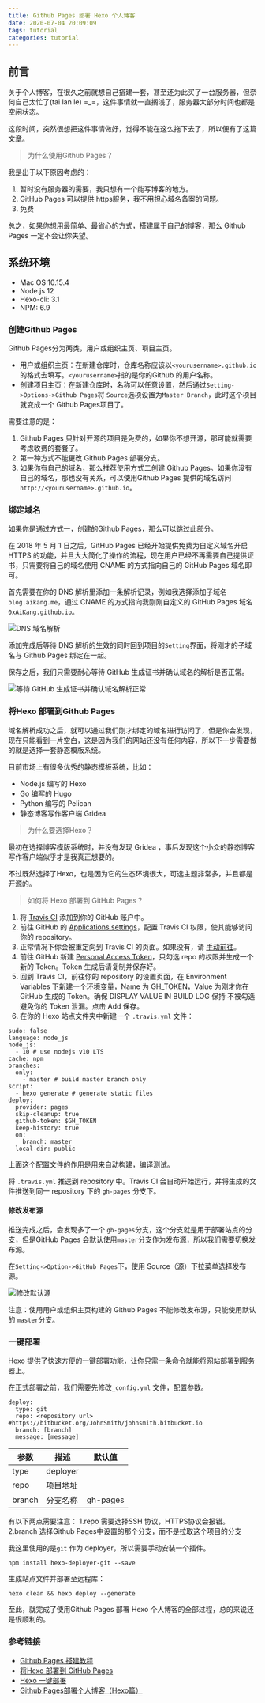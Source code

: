 ```yaml
---
title: Github Pages 部署 Hexo 个人博客
date: 2020-07-04 20:09:09
tags: tutorial
categories: tutorial
---
```

## 前言
关于个人博客，在很久之前就想自己搭建一套，甚至还为此买了一台服务器，但奈何自己太忙了(tai lan le) =_=，这件事情就一直搁浅了，服务器大部分时间也都是空闲状态。

这段时间，突然很想把这件事情做好，觉得不能在这么拖下去了，所以便有了这篇文章。

> 为什么使用Github Pages？

我是出于以下原因考虑的：
1. 暂时没有服务器的需要，我只想有一个能写博客的地方。
2. GitHub Pages 可以提供 https服务，我不用担心域名备案的问题。
3. 免费

总之，如果你想用最简单、最省心的方式，搭建属于自己的博客，那么 Github Pages 一定不会让你失望。
## 系统环境
* Mac OS 10.15.4
* Node.js 12
* Hexo-cli: 3.1
* NPM: 6.9

### 创建Github Pages
Github Pages分为两类，用户或组织主页、项目主页。

* 用户或组织主页：在新建仓库时，仓库名称应该以`<yourusername>.github.io`的格式去填写。`<yourusername>`指的是你的Github 的用户名称。
* 创建项目主页：在新建仓库时，名称可以任意设置，然后通过`Setting->Options->Github Pages`将 `Source`选项设置为`Master Branch`，此时这个项目就变成一个 Github Pages项目了。

需要注意的是：
1. Github Pages 只针对开源的项目是免费的，如果你不想开源，那可能就需要考虑收费的套餐了。
2. 第一种方式不能更改 Github Pages 部署分支。
3. 如果你有自己的域名，那么推荐使用方式二创建 Github Pages。如果你没有自己的域名，那也没有关系，可以使用Github Pages 提供的域名访问`http://<yourusername>.github.io`。

### 绑定域名
如果你是通过方式一，创建的Github Pages，那么可以跳过此部分。

在 2018 年 5 月 1 日之后，GitHub Pages 已经开始提供免费为自定义域名开启 HTTPS 的功能，并且大大简化了操作的流程，现在用户已经不再需要自己提供证书，只需要将自己的域名使用 CNAME 的方式指向自己的 GitHub Pages 域名即可。

首先需要在你的 DNS 解析里添加一条解析记录，例如我选择添加子域名`blog.aikang.me`，通过 CNAME 的方式指向我刚刚自定义的 GitHub Pages 域名 `0xAiKang.github.io`。

![DNS 域名解析](https://i.loli.net/2020/07/04/BDX384QPIZqniJU.png)

添加完成后等待 DNS 解析的生效的同时回到项目的`Setting`界面，将刚才的子域名与 Github Pages 绑定在一起。

保存之后，我们只需要耐心等待 GitHub 生成证书并确认域名的解析是否正常。

![等待 GitHub 生成证书并确认域名解析正常](https://i.loli.net/2020/07/04/OZ2Vu8p9tXgTj7q.png)

### 将Hexo 部署到Github Pages
域名解析成功之后，就可以通过我们刚才绑定的域名进行访问了，但是你会发现，现在只能看到一片空白，这是因为我们的网站还没有任何内容，所以下一步需要做的就是选择一套静态模版系统。

目前市场上有很多优秀的静态模板系统，比如：
* Node.js 编写的 Hexo
* Go 编写的 Hugo
* Python 编写的 Pelican
* 静态博客写作客户端 Gridea

> 为什么要选择Hexo？

最初在选择博客模版系统时，并没有发现 Gridea ，事后发现这个小众的静态博客写作客户端似乎才是我真正想要的。

不过既然选择了Hexo，也是因为它的生态环境很大，可选主题非常多，并且都是开源的。

> 如何将 Hexo 部署到 GitHub Pages？

1. 将 [Travis CI](https://github.com/marketplace/travis-ci) 添加到你的 GitHub 账户中。
2. 前往 GitHub 的 [Applications settings](https://github.com/settings/installations)，配置 Travis CI 权限，使其能够访问你的 repository。
3. 正常情况下你会被重定向到 Travis CI 的页面。如果没有，请 [手动前往](https://travis-ci.com/)。
4. 前往 GitHub 新建 [Personal Access Token](https://github.com/settings/tokens)，只勾选 repo 的权限并生成一个新的 Token。Token 生成后请复制并保存好。
5. 回到 Travis CI，前往你的 repository 的设置页面，在 Environment Variables 下新建一个环境变量，Name 为 GH_TOKEN，Value 为刚才你在 GitHub 生成的 Token。确保 DISPLAY VALUE IN BUILD LOG 保持 不被勾选 避免你的 Token 泄漏。点击 Add 保存。
6. 在你的 Hexo 站点文件夹中新建一个 `.travis.yml` 文件：

```
sudo: false
language: node_js
node_js:
  - 10 # use nodejs v10 LTS
cache: npm
branches:
  only:
    - master # build master branch only
script:
  - hexo generate # generate static files
deploy:
  provider: pages
  skip-cleanup: true
  github-token: $GH_TOKEN
  keep-history: true
  on:
    branch: master
  local-dir: public
```
上面这个配置文件的作用是用来自动构建，编译测试。

将 `.travis.yml` 推送到 repository 中。Travis CI 会自动开始运行，并将生成的文件推送到同一 repository 下的 `gh-pages` 分支下。

#### 修改发布源
推送完成之后，会发现多了一个 `gh-gages`分支，这个分支就是用于部署站点的分支，但是GitHub Pages 会默认使用`master`分支作为发布源，所以我们需要切换发布源。

在`Setting->Option->GitHub Pages`下，使用 Source（源）下拉菜单选择发布源。

![修改默认源](https://i.loli.net/2020/07/04/AHldtP2bIhaqr8c.png)

注意：使用用户或组织主页构建的 Github Pages 不能修改发布源，只能使用默认的 `master`分支。

### 一键部署
Hexo 提供了快速方便的一键部署功能，让你只需一条命令就能将网站部署到服务器上。

在正式部署之前，我们需要先修改`_config.yml` 文件，配置参数。

```
deploy:
  type: git
  repo: <repository url> #https://bitbucket.org/JohnSmith/johnsmith.bitbucket.io
  branch: [branch]
  message: [message]
```
|参数|描述|默认值|
|-|-|-|
|type|deployer||
|repo|项目地址||
|branch|分支名称|gh-pages|

有以下两点需要注意：
1.repo 需要选择SSH 协议，HTTPS协议会报错。
2.branch 选择Github Pages中设置的那个分支，而不是拉取这个项目的分支

我这里使用的是`git` 作为 deployer，所以需要手动安装一个插件。

```
npm install hexo-deployer-git --save
```

生成站点文件并部署至远程库：
```
hexo clean && hexo deploy --generate
```

至此，就完成了使用Github Pages 部署 Hexo 个人博客的全部过程，总的来说还是很顺利的。

### 参考链接
* [Github Pages 搭建教程](https://sspai.com/post/54608)
* [将Hexo 部署到 GitHub Pages](https://hexo.io/zh-cn/docs/github-pages.html)
* [Hexo 一键部署](https://hexo.io/zh-cn/docs/one-command-deployment.html)
* [Github Pages部署个人博客（Hexo篇）](https://juejin.im/post/5acf02086fb9a028b92d8652#heading-15)